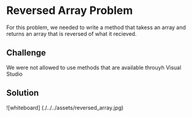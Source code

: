 # Reversed Array Problem
For this problem, we needed to write a method that takess an array and returns an array that is reversed of what it recieved. 

## Challenge
We were not allowed to use methods that are available throuyh Visual Studio

## Solution

![whiteboard] (./../../assets/reversed_array.jpg)